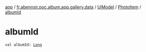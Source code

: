 [app](../../../index.md) / [fr.abennsir.poc.album.app.gallery.data](../../index.md) / [UiModel](../index.md) / [PhotoItem](index.md) / [albumId](./album-id.md)

# albumId

`val albumId: `[`Long`](https://kotlinlang.org/api/latest/jvm/stdlib/kotlin/-long/index.html)
